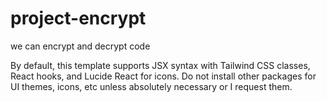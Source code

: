 # project-encrypt

we can encrypt and decrypt code

By default, this template supports JSX syntax with Tailwind CSS classes, React hooks, and Lucide React for icons. Do not install other packages for UI themes, icons, etc unless absolutely necessary or I request them.
